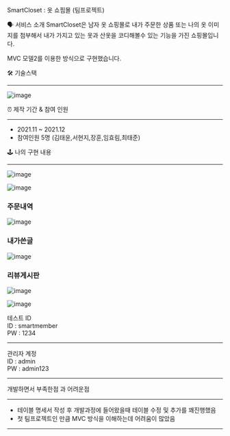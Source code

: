 SmartCloset : 옷 쇼핌몰 (팀프로젝트)

🗣 서비스 소개
SmartCloset은 남자 옷 쇼핑몰로 내가 주문한 상품 또는 나의 옷 이미지를 첨부해서 내가 가지고 있는 옷과 산옷을 코디해볼수 있는 기능을 가진 쇼핑몰입니다.

MVC 모델2를 이용한 방식으로 구현했습니다.

🛠 기술스택
<hr>

![image](https://user-images.githubusercontent.com/90013740/148506626-bc4fc490-f935-420a-a6ad-5ba5d0fc3a96.png)

⏰ 제작 기간 & 참여 인원
<hr>
<ul>
  <li> 2021.11 ~ 2021.12</li>
  <li> 참여인원 5명 (김태윤,서현지,장훈,임효림,최태준)</li>
</ul>

🕹 나의 구현 내용
<hr>


![image](https://user-images.githubusercontent.com/90013740/148507417-981961da-18d0-4c9d-8b15-461657623f92.png)

![image](https://user-images.githubusercontent.com/90013740/148507436-c44e430b-cd17-4472-8588-fd5d1d77c090.png)

<h3> 주문내역 </h3>

![image](https://user-images.githubusercontent.com/90013740/148507476-5d744322-9412-4b6e-bc33-0525e1f22aaa.png)

<h3> 내가쓴글 </h3>

![image](https://user-images.githubusercontent.com/90013740/148507878-64404956-e77e-4dcc-afad-7e56fbaa4c14.png)

<h3> 리뷰게시판 </h3>

![image](https://user-images.githubusercontent.com/90013740/148508051-9e8d287d-9d1f-40f2-8bed-8c23e0f3e6cb.png)

![image](https://user-images.githubusercontent.com/90013740/148508090-bb7abaf3-b3ba-4cba-99f0-f7119b2e00b7.png)


테스트 ID  <br />
ID : smartmember <br />
PW : 1234

<hr>

관리자 계정  <br />
ID : admin  <br />
PW : admin123
<hr>
개발하면서 부족한점 과 어려운점
<hr>
<ul>
  <li> 테이블 명세서 작성 후 개발과정에 들어왔을때 테이블 수정 및 추가를 꽤진행했음 </li>
  <li> 첫 팀프로젝트인 만큼 MVC 방식을 이해하는데 어려움이 많았음 </li>
</ul>
<hr>
